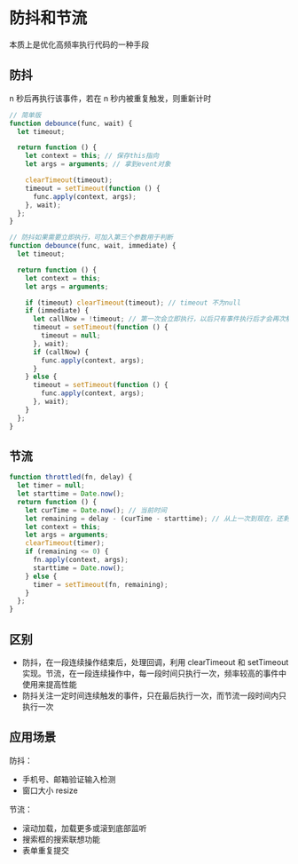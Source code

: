 # 防抖和节流

本质上是优化高频率执行代码的一种手段

## 防抖

n 秒后再执行该事件，若在 n 秒内被重复触发，则重新计时

```js
// 简单版
function debounce(func, wait) {
  let timeout;

  return function () {
    let context = this; // 保存this指向
    let args = arguments; // 拿到event对象

    clearTimeout(timeout);
    timeout = setTimeout(function () {
      func.apply(context, args);
    }, wait);
  };
}
```

```js
// 防抖如果需要立即执行，可加入第三个参数用于判断
function debounce(func, wait, immediate) {
  let timeout;

  return function () {
    let context = this;
    let args = arguments;

    if (timeout) clearTimeout(timeout); // timeout 不为null
    if (immediate) {
      let callNow = !timeout; // 第一次会立即执行，以后只有事件执行后才会再次触发
      timeout = setTimeout(function () {
        timeout = null;
      }, wait);
      if (callNow) {
        func.apply(context, args);
      }
    } else {
      timeout = setTimeout(function () {
        func.apply(context, args);
      }, wait);
    }
  };
}
```

## 节流

```js
function throttled(fn, delay) {
  let timer = null;
  let starttime = Date.now();
  return function () {
    let curTime = Date.now(); // 当前时间
    let remaining = delay - (curTime - starttime); // 从上一次到现在，还剩下多少多余时间
    let context = this;
    let args = arguments;
    clearTimeout(timer);
    if (remaining <= 0) {
      fn.apply(context, args);
      starttime = Date.now();
    } else {
      timer = setTimeout(fn, remaining);
    }
  };
}
```

## 区别

- 防抖，在一段连续操作结束后，处理回调，利用 clearTimeout 和 setTimeout 实现。节流，在一段连续操作中，每一段时间只执行一次，频率较高的事件中使用来提高性能
- 防抖关注一定时间连续触发的事件，只在最后执行一次，而节流一段时间内只执行一次

## 应用场景

防抖：

- 手机号、邮箱验证输入检测
- 窗口大小 resize

节流：

- 滚动加载，加载更多或滚到底部监听
- 搜索框的搜索联想功能
- 表单重复提交
